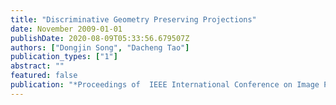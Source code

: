 ```yaml
---
title: "Discriminative Geometry Preserving Projections"
date: November 2009-01-01
publishDate: 2020-08-09T05:33:56.679507Z
authors: ["Dongjin Song", "Dacheng Tao"]
publication_types: ["1"]
abstract: ""
featured: false
publication: "*Proceedings of  IEEE International Conference on Image Processing (ICIP)*"
---
```


